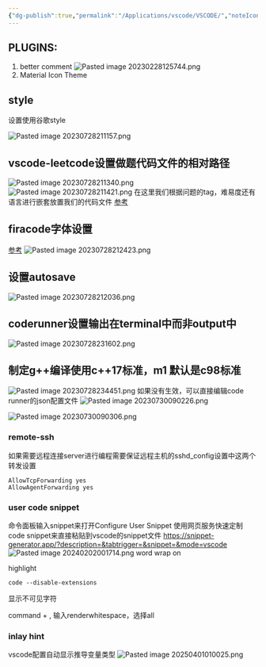 ```yaml
---
{"dg-publish":true,"permalink":"/Applications/vscode/VSCODE/","noteIcon":"3"}
---
```



## PLUGINS:
1. better comment
![Pasted image 20230228125744.png](/img/user/Applications/Pasted%20image%2020230228125744.png)
2. Material Icon Theme 

## style
设置使用谷歌style

![Pasted image 20230728211157.png](/img/user/pics/Pasted%20image%2020230728211157.png)

## vscode-leetcode设置做题代码文件的相对路径
![Pasted image 20230728211340.png](/img/user/pics/Pasted%20image%2020230728211340.png)
![Pasted image 20230728211421.png](/img/user/pics/Pasted%20image%2020230728211421.png)
在这里我们根据问题的tag，难易度还有语言进行嵌套放置我们的代码文件
[参考](https://github.com/LeetCode-OpenSource/vscode-leetcode/wiki/Customize-the-Relative-Folder-and-the-File-Name-of-the-Problem-File)

## firacode字体设置
[参考](https://github.com/tonsky/FiraCode/wiki/Installing)
![Pasted image 20230728212423.png](/img/user/pics/Pasted%20image%2020230728212423.png)
## 设置autosave
![Pasted image 20230728212036.png](/img/user/pics/Pasted%20image%2020230728212036.png)
## coderunner设置输出在terminal中而非output中
![Pasted image 20230728231602.png](/img/user/pics/Pasted%20image%2020230728231602.png)

## 制定g++编译使用c++17标准，m1 默认是c98标准
![Pasted image 20230728234451.png](/img/user/pics/Pasted%20image%2020230728234451.png)
如果没有生效，可以直接编辑code runner的json配置文件
![Pasted image 20230730090226.png](/img/user/pics/Pasted%20image%2020230730090226.png)

![Pasted image 20230730090306.png](/img/user/pics/Pasted%20image%2020230730090306.png)


### remote-ssh
如果需要远程连接server进行编程需要保证远程主机的sshd_config设置中这两个转发设置
```
AllowTcpForwarding yes
AllowAgentForwarding yes
```
### user code snippet
命令面板输入snippet来打开Configure User Snippet
使用网页服务快速定制code snippet来直接粘贴到vscode的snippet文件
https://snippet-generator.app/?description=&tabtrigger=&snippet=&mode=vscode
![Pasted image 20240202001714.png](/img/user/pics/Pasted%20image%2020240202001714.png)
word wrap on

highlight
	


```
code --disable-extensions
```


显示不可见字符

command + , 输入renderwhitespace，选择all



### inlay hint
vscode配置自动显示推导变量类型
![Pasted image 20250401010025.png](/img/user/Applications/vscode/attachments/Pasted%20image%2020250401010025.png)